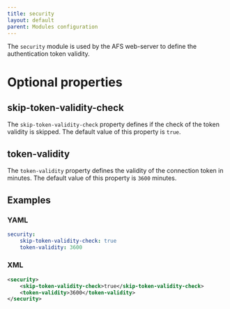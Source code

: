 ```yaml
---
title: security
layout: default
parent: Modules configuration
---
```


The `security` module is used by the AFS web-server to define the authentication token validity.

# Optional properties

## skip-token-validity-check
The `skip-token-validity-check` property defines if the check of the token validity is skipped. The default value of this
property is `true`.

## token-validity
The `token-validity` property defines the validity of the connection token in minutes. The default value of this property
is `3600` minutes.
 
## Examples

### YAML
```yaml
security:
    skip-token-validity-check: true
    token-validity: 3600
```

### XML
```xml
<security>
    <skip-token-validity-check>true</skip-token-validity-check>
    <token-validity>3600</token-validity>
</security>
```
